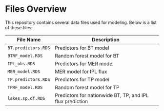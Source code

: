 # Files Overview

This repository contains several data files used for modeling. Below is a list of these files:

| File Name         | Description                                               |
|-------------------|-----------------------------------------------------------|
| `BT.predictors.RDS` | Predictors for BT model                                  |
| `BTRF_model.RDS`   | Random forest model for BT                                |
| `IPL_obs.RDS`      | Predictors for MER model                                  |
| `MER_model.RDS`    | MER model for IPL flux                                    |
| `TP.predictors.RDS`| Predictors for TP model                                   |
| `TPRF_model.RDS`   | Random forest model for TP                                |
| `lakes.sp.df.RDS`  | Predictors for nationwide BT, TP, and IPL flux prediction |

